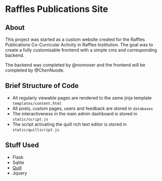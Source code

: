 # Raffles Publications Site

## About

This project was started as a custom website created for the Raffles Publications Co-Curricular Activity in Raffles Institution. The goal was to create a fully customisable frontend with a simple cms and corresponding backend.

The backend was completed by @nonnoxer and the frontend will be completed by @ChenNuode.

## Brief Structure of Code

* All regularly viewable pages are rendered to the same jinja template ```templates/content.html```
* All posts, custom pages, users and feedback are stored in ```databases```
* The interactiveness in the main admin dashboard is stored in ```static/script.js```
* The script activating the quill rich text editor is stored in ```static/quillscript.js```

## Stuff Used

* Flask
* Sqlite
* [Quill](https://quilljs.com)
* Jquery
